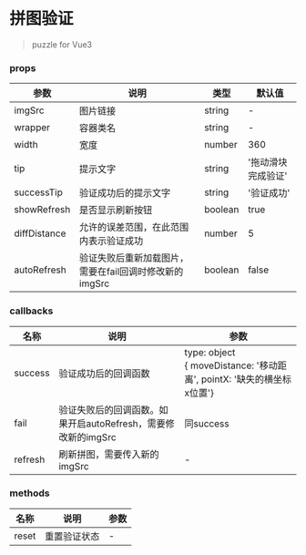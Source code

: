 # 拼图验证
> puzzle for Vue3
### props
| 参数 | 说明 | 类型 | 默认值 |
|----|---|---|---|
| imgSrc | 图片链接 | string | - |
| wrapper | 容器类名 | string | - |
| width | 宽度 | number | 360 |
| tip | 提示文字 | string | '拖动滑块完成验证' |
| successTip | 验证成功后的提示文字 | string | '验证成功' |
| showRefresh | 是否显示刷新按钮 | boolean | true |
| diffDistance | 允许的误差范围，在此范围内表示验证成功 | number | 5 |
| autoRefresh | 验证失败后重新加载图片，需要在fail回调时修改新的imgSrc | boolean | false |

### callbacks
| 名称 | 说明 | 参数 |
|----|---|---|
| success | 验证成功后的回调函数 | type: object <br />{ moveDistance: '移动距离', pointX: '缺失的横坐标x位置'} |
| fail | 验证失败后的回调函数。如果开启autoRefresh，需要修改新的imgSrc | 同success |
| refresh | 刷新拼图，需要传入新的imgSrc | - |

### methods
| 名称 | 说明 | 参数 |
|----|---|---|
| reset | 重置验证状态 | - |